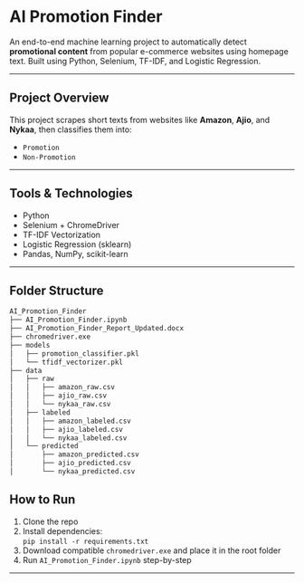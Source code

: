 # AI Promotion Finder

An end-to-end machine learning project to automatically detect **promotional content** from popular e-commerce websites using homepage text. Built using Python, Selenium, TF-IDF, and Logistic Regression.

---

## Project Overview

This project scrapes short texts from websites like **Amazon**, **Ajio**, and **Nykaa**, then classifies them into:

- `Promotion`
- `Non-Promotion`
---

##  Tools & Technologies

- Python
- Selenium + ChromeDriver
- TF-IDF Vectorization
- Logistic Regression (sklearn)
- Pandas, NumPy, scikit-learn

---


##  Folder Structure

```bash
AI_Promotion_Finder
├── AI_Promotion_Finder.ipynb
├── AI_Promotion_Finder_Report_Updated.docx
├── chromedriver.exe
├── models
│   ├── promotion_classifier.pkl
│   └── tfidf_vectorizer.pkl
├── data
│   ├── raw
│   │   ├── amazon_raw.csv
│   │   ├── ajio_raw.csv
│   │   └── nykaa_raw.csv
│   ├── labeled
│   │   ├── amazon_labeled.csv
│   │   ├── ajio_labeled.csv
│   │   └── nykaa_labeled.csv
│   └── predicted
│       ├── amazon_predicted.csv
│       ├── ajio_predicted.csv
│       └── nykaa_predicted.csv
```
##  How to Run

1. Clone the repo
2. Install dependencies:  
   `pip install -r requirements.txt`
3. Download compatible `chromedriver.exe` and place it in the root folder
4. Run `AI_Promotion_Finder.ipynb` step-by-step

---





